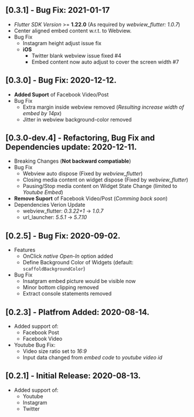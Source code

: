 ## [0.3.1] - Bug Fix: 2021-01-17
* *Flutter SDK Version*  >= **1.22.0** (As required by *webview_flutter: 1.0.7*)
* Center aligned embed content w.r.t. to Webview.
* Bug Fix
    * Instagram height adjust issue fix
    * **iOS**
        * Twitter blank webview issue fixed #4 
        * Embed content now auto adjust to cover the screen width #7

## [0.3.0] - Bug Fix: 2020-12-12.
* **Added Suport** of Facebook Video/Post
* Bug Fix
    * Extra margin inside webview removed (*Resulting increase width of embed by 14px*)
    * Jitter in webview background-color removed

## [0.3.0-dev.4] - Refactoring, Bug Fix and Dependencies update: 2020-12-11.
* Breaking Changes (**Not backward compatiable**)
* Bug Fix
    * Webview auto dispose (Fixed by *webview_flutter*)
    * Closing media content on widget dispose (Fixed by *webview_flutter*)
    * Pausing/Stop media content on Widget State Change (limited to *Youtube Embed*)
* **Remove Suport** of Facebook Video/Post (*Comming back soon*)
* Dependencies Verion Update
    * webview_flutter: *0.3.22+1* -> *1.0.7*
    * url_launcher: *5.5.1* -> *5.7.10*

## [0.2.5] - Bug Fix: 2020-09-02.
* Features
    * OnClick *native Open-In* option added
    * Define Background Color of Widgets (default: `scaffoldBackgroundColor`)
* Bug Fix
    * Insatgram embed picture would be visible now
    * Minor bottom clipping removed
    * Extract console statements removed 

## [0.2.3] - Platfrom Added: 2020-08-14.
* Added support of:
    * Facebook Post
    * Facebook Video
* Youtube Bug Fix:
    * Video size ratio set to *16:9*
    * Input data changed from *embed code* to *youtube video id*

## [0.2.1] - Initial Release: 2020-08-13.
* Added support of: 
    * Youtube
    * Instagram 
    * Twitter
